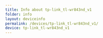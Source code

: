 ```yaml
---
title: Info about tp-link_tl-wr843nd_v1
folder: info
layout: deviceinfo
permalink: /devices/tp-link_tl-wr843nd_v1/
device: tp-link_tl-wr843nd_v1
---
```

